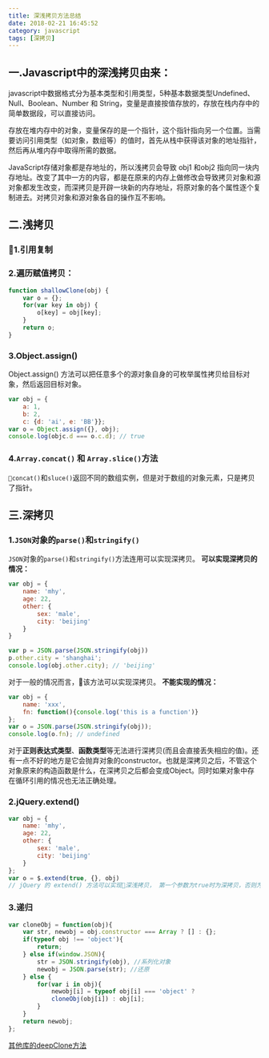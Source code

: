 ```yaml
---
title: 深浅拷贝方法总结
date: 2018-02-21 16:45:52
category: javascript
tags: [深拷贝]
---
```

## 一.Javascript中的深浅拷贝由来：
javascript中数据格式分为基本类型和引用类型，5种基本数据类型Undefined、Null、Boolean、Number 和 String，变量是直接按值存放的，存放在栈内存中的简单数据段，可以直接访问。
<!-- more -->
存放在堆内存中的对象，变量保存的是一个指针，这个指针指向另一个位置。当需要访问引用类型（如对象，数组等）的值时，首先从栈中获得该对象的地址指针，然后再从堆内存中取得所需的数据。

JavaScript存储对象都是存地址的，所以浅拷贝会导致 obj1 和obj2 指向同一块内存地址。改变了其中一方的内容，都是在原来的内存上做修改会导致拷贝对象和源对象都发生改变，而深拷贝是开辟一块新的内存地址，将原对象的各个属性逐个复制进去。对拷贝对象和源对象各自的操作互不影响。

## 二.浅拷贝

### 1.引用复制
### 2.遍历赋值拷贝：
```js
function shallowClone(obj) {
    var o = {};
    for(var key in obj) {
        o[key] = obj[key];
    }
    return o;
}
```
### 3.Object.assign()
Object.assign() 方法可以把任意多个的源对象自身的可枚举属性拷贝给目标对象，然后返回目标对象。
```js
var obj = {
    a: 1,
    b: 2,
    c: {d: 'ai', e: 'BB'}};
var o = Object.assign({}, obj);
console.log(objc.d === o.c.d); // true
```
### 4.`Array.concat()` 和 `Array.slice()`方法
`concat()`和`sluce()`返回不同的数组实例，但是对于数组的对象元素，只是拷贝了指针。

## 三.深拷贝
### 1.`JSON`对象的`parse()`和`stringify()`
`JSON`对象的`parse()`和`stringify()`方法连用可以实现深拷贝。
**可以实现深拷贝的情况：**
```js
var obj = {
    name: 'mhy',
    age: 22,
    other: {
        sex: 'male',
        city: 'beijing'
    }
}

var p = JSON.parse(JSON.stringify(obj))
p.other.city = 'shanghai';
console.log(obj.other.city); // 'beijing'
```
对于一般的情况而言，该方法可以实现深拷贝。
**不能实现的情况：**
```js
var obj = {
    name: 'xxx',
    fn: function(){console.log('this is a function')}
};
var o = JSON.parse(JSON.stringify(obj));
console.log(o.fn); // undefined
```
对于**正则表达式类型**、**函数类型**等无法进行深拷贝(而且会直接丢失相应的值)。还有一点不好的地方是它会抛弃对象的constructor。也就是深拷贝之后，不管这个对象原来的构造函数是什么，在深拷贝之后都会变成Object。同时如果对象中存在循环引用的情况也无法正确处理。
### 2.jQuery.extend()
```js
var obj = {
    name: 'mhy',
    age: 22,
    other: {
        sex: 'male',
        city: 'beijing'
    }
};
var o = $.extend(true, {}, obj)
// jQuery 的 extend() 方法可以实现深浅拷贝， 第一个参数为true时为深拷贝，否则为浅拷贝。
```
### 3.递归
```js
var cloneObj = function(obj){
    var str, newobj = obj.constructor === Array ? [] : {};
    if(typeof obj !== 'object'){
        return;
    } else if(window.JSON){
        str = JSON.stringify(obj), //系列化对象
        newobj = JSON.parse(str); //还原
    } else {
        for(var i in obj){
            newobj[i] = typeof obj[i] === 'object' ?
            cloneObj(obj[i]) : obj[i];
        }
    }
    return newobj;
};
```
[其他库的deepClone方法](http://jerryzou.com/posts/dive-into-deep-clone-in-javascript/)






